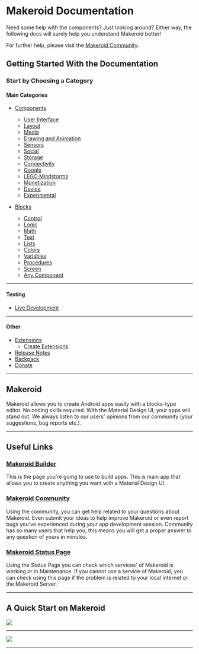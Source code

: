# Makeroid Documentation

Need some help with the components? Just looking around? Either way, the following docs will surely help you understand Makeroid better!

For further help, please visit the [Makeroid Community](https://community.makeroid.io).

## Getting Started With the Documentation

### Start by Choosing a Category

#### Main Categories

* [Components](https://docs.makeroid.io/components.html)

  * [User Interface](https://docs.makeroid.io/components/user-interface.html)
  * [Layout](https://docs.makeroid.io/components/layout.html)
  * [Media](https://docs.makeroid.io/components/media.html)
  * [Drawing and Animation](https://docs.makeroid.io/components/drawing-and-animation.html)
  * [Sensors](https://docs.makeroid.io/components/sensors.html)
  * [Social](https://docs.makeroid.io/components/social.html)
  * [Storage](https://docs.makeroid.io/components/storage.html)
  * [Connectivity](https://docs.makeroid.io/components/connectivity.html)
  * [Google](//components/google.md)
  * [LEGO Mindstorms](https://docs.makeroid.io/components/lego-mindstorms.html)
  * [Monetization](https://docs.makeroid.io/components/monetization.html)
  * [Device](https://docs.makeroid.io/components/device.html)
  * [Experimental](https://docs.makeroid.io/components/experimental.html)

* [Blocks]()

  * [Control]()
  * [Logic]()
  * [Math]()
  * [Text]()
  * [Lists]()
  * [Colors]()
  * [Variables]()
  * [Procedures]()
  * [Screen]()
  * [Any Component]()

---

#### Testing

* [Live Development]()

---

#### Other

* [Extensions]()
  * [Create Extensions]()
* [Release Notes]()
* [Backpack]()
* [Donate]()

---

## Makeroid

Makeroid allows you to create Android apps easily with a blocks-type editor. No coding skills required. With the Material Design UI, your apps will stand out. We always listen to our users' opinions from our community \(your suggestions, bug reports etc.\).

---

## Useful Links

### [Makeroid Builder](builder.makeroid.io)

This is the page you're going to use to build apps. This is main app that allows you to create anything you want with a Material Design UI.

### [Makeroid Community](community.makeroid.io)

Using the community, you can get help related to your questions about Makeroid. Even submit your ideas to help improve Makeroid or even report bugs you've experienced during your app development session. Community has so many users that help you, this means you will get a proper answer to any question of yours in minutes.

### [Makeroid Status Page](status.makeroid.io)

Using the Status Page you can check which services' of Makeroid is working or in Maintenance. If you cannot use a service of Makeroid, you can check using this page if the problem is related to your local internet or the Makeroid Server.

---

## A Quick Start on Makeroid

[![](https://img.youtube.com/vi/_bZj-LOXdH8/0.jpg)](https://www.youtube.com/watch?v=_bZj-LOXdH8)

---

![](/assets/overview.png)

---



